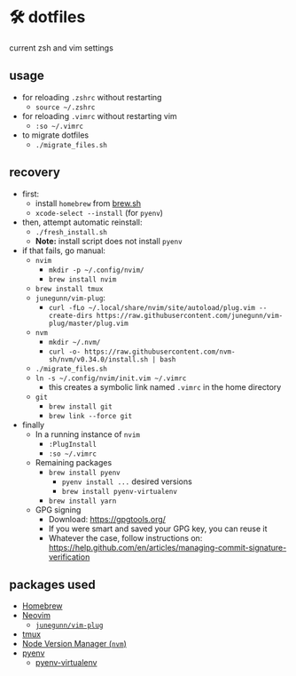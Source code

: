 # 🛠 dotfiles

current zsh and vim settings

## usage

- for reloading `.zshrc` without restarting
  - `source ~/.zshrc`
- for reloading `.vimrc` without restarting vim
  - `:so ~/.vimrc`
- to migrate dotfiles
  - `./migrate_files.sh`

## recovery

- first:
  - install `homebrew` from [brew.sh](https://brew.sh)
  - `xcode-select --install` (for `pyenv`)
- then, attempt automatic reinstall:
  - `./fresh_install.sh`
  - **Note:** install script does not install `pyenv`
- if that fails, go manual:
  - `nvim`
    - `mkdir -p ~/.config/nvim/`
    - `brew install nvim`
  - `brew install tmux`
  - `junegunn/vim-plug`:
    - `curl -fLo ~/.local/share/nvim/site/autoload/plug.vim --create-dirs https://raw.githubusercontent.com/junegunn/vim-plug/master/plug.vim`
  - `nvm`
    - `mkdir ~/.nvm/`
    - `curl -o- https://raw.githubusercontent.com/nvm-sh/nvm/v0.34.0/install.sh | bash`
  - `./migrate_files.sh`
  - `ln -s ~/.config/nvim/init.vim ~/.vimrc`
    - this creates a symbolic link named `.vimrc` in the home directory
  - `git`
    - `brew install git`
    - `brew link --force git`
- finally
  - In a running instance of `nvim`
    - `:PlugInstall`
    - `:so ~/.vimrc`
  - Remaining packages
    - `brew install pyenv`
      - `pyenv install ...` desired versions
      - `brew install pyenv-virtualenv`
    - `brew install yarn`
  - GPG signing
    - Download: https://gpgtools.org/
    - If you were smart and saved your GPG key, you can reuse it
    - Whatever the case, follow instructions on: https://help.github.com/en/articles/managing-commit-signature-verification

## packages used

- [Homebrew](https://brew.sh)
- [Neovim](https://neovim.io/)
  - [`junegunn/vim-plug`](https://github.com/junegunn/vim-plug)
- [tmux](https://github.com/tmux/tmux/)
- [Node Version Manager (`nvm`)](https://github.com/nvm-sh/nvm)
- [pyenv](https://github.com/pyenv/pyenv)
  - [pyenv-virtualenv](https://github.com/pyenv/pyenv-virtualenv)
